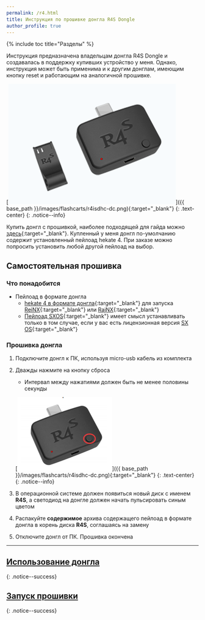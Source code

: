 ```yaml
---
permalink: /r4.html
title: Инструкция по прошивке донгла R4S Dongle
author_profile: true
---
```

{% include toc title="Разделы" %}

Инструкция предназначена владельцам донгла R4S Dongle и создавалась в поддержку купивших устройство у меня. Однако, инструкция может быть применима и к другим донглам, имеющим кнопку reset и работающим на аналогичной прошивке.

[![](/images/dongle/r4dongle.png)]({{ base_path }}/images/flashcarts/r4isdhc-dc.png){:target="_blank"}
{: .text-center}
{: .notice--info}

Купить донгл с прошивкой, наиболее подходящей для гайда можно [здесь](https://vk.com/market-125012133?w=product-125012133_1694790%2Fquery){:target="_blank"}. Купленный у меня донгл по-умолчанию содержит установленный пейлоад hekate 4. При заказе можно попросить установить любой другой пейлоад на выбор. 

## Самостоятельная прошивка

### Что понадобится 

* Пейлоад в формате донгла
	* [hekate 4 в формате донгла](files/hekate4_r4s.zip){:target="_blank"} для запуска [ReiNX](reinx){:target="_blank"} или [RajNX](rajnx){:target="_blank"}
	* [Пейлоад SXOS](files/sxos.zip){:target="_blank"} имеет смысл устанавливать только в том случае, если у вас есть лицензионная версия [SX OS](sxos){:target="_blank"}

### Прошивка донгла 

1. Подключите донгл к ПК, используя micro-usb кабель из комплекта 
1. Дважды нажмите на кнопку сброса
	* Интервал между нажатиями должен быть не менее половины секунды
	
	[![](/images/dongle/r4dongle_button.png)]({{ base_path }}/images/flashcarts/r4isdhc-dc.png){:target="_blank"}
	{: .text-center}
	{: .notice--info}

1. В операционной системе должен появиться новый диск с именем **R4S**, а светодиод на донгле должен начать пульсировать синым цветом
1. Распакуйте **содержимое** архива содержащего пейлоад в формате донгла в корень диска **R4S**, соглашаясь на замену 
1. Отключите донгл от ПК. Прошивка окончена 

___

## [Использование донгла](fusee-gelee#%D0%B7%D0%B0%D0%BF%D1%83%D1%81%D0%BA-%D1%87%D0%B5%D1%80%D0%B5%D0%B7-%D0%B4%D0%BE%D0%BD%D0%B3%D0%BB)
{: .notice--success}

## [Запуск прошивки](launch-cfw)
{: .notice--success}
